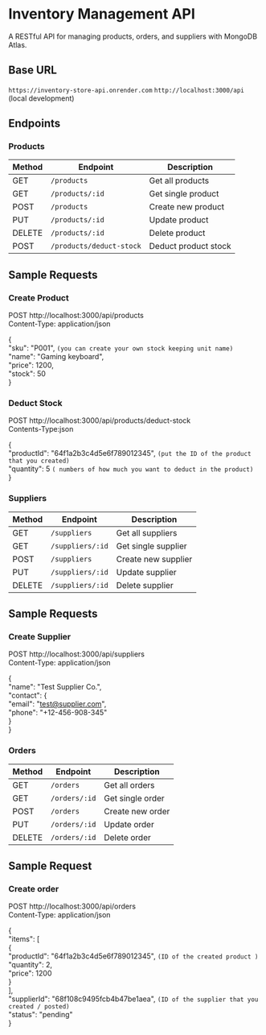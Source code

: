 # Inventory Management API

A RESTful API for managing products, orders, and suppliers with MongoDB Atlas.

## Base URL
`https://inventory-store-api.onrender.com`
`http://localhost:3000/api` (local development)

## Endpoints

### Products
| Method | Endpoint | Description |
|--------|----------|-------------|
| GET | `/products` | Get all products |
| GET | `/products/:id` | Get single product |
| POST | `/products` | Create new product |
| PUT | `/products/:id` | Update product |
| DELETE | `/products/:id` | Delete product |
| POST | `/products/deduct-stock` | Deduct product stock |

## Sample Requests

### Create Product

POST http://localhost:3000/api/products </br>
Content-Type: application/json

{ </br>
  "sku": "P001",   `(you can create your own stock keeping unit name)`  </br>
  "name": "Gaming keyboard", </br>
  "price": 1200,</br>
  "stock": 50</br>
}

### Deduct Stock
POST http://localhost:3000/api/products/deduct-stock </br>
Contents-Type:json

{ </br>
  "productId": "64f1a2b3c4d5e6f789012345",   `(put the ID of the product that you created)`  </br>
  "quantity": 5   `( numbers of how much you want to deduct in the product)`  </br>
}


### Suppliers
| Method | Endpoint | Description |
|--------|----------|-------------|
| GET | `/suppliers` | Get all suppliers |
| GET | `/suppliers/:id` | Get single supplier |
| POST | `/suppliers` | Create new supplier |
| PUT | `/suppliers/:id` | Update supplier |
| DELETE | `/suppliers/:id` | Delete supplier |


## Sample Requests
### Create Supplier
POST http://localhost:3000/api/suppliers </br>
Content-Type: application/json

{ </br>
  "name": "Test Supplier Co.", </br>
  "contact": {</br>
    "email": "test@supplier.com",</br>
    "phone": "+12-456-908-345"</br>
  }</br>
}


 ### Orders
| Method | Endpoint | Description |
|--------|----------|-------------|
| GET | `/orders` | Get all orders |
| GET | `/orders/:id` | Get single order |
| POST | `/orders` | Create new order |
| PUT | `/orders/:id` | Update order |
| DELETE | `/orders/:id` | Delete order |

## Sample Request
### Create order

POST http://localhost:3000/api/orders </br>
Content-Type: application/json

{ </br>
  "items": [ </br>
    { </br>
      "productId": "64f1a2b3c4d5e6f789012345",   `(ID of the created product )` </br> 
      "quantity": 2, </br>
      "price": 1200 </br>
    } </br>
  ], </br>
  "supplierId": "68f108c9495fcb4b47be1aea",  `(ID of the supplier that you created / posted) `  </br>
  "status": "pending" </br>
}
